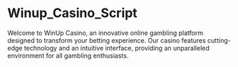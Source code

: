 # Winup_Casino_Script
Welcome to WinUp Casino, an innovative online gambling platform designed to transform your betting experience. Our casino features cutting-edge technology and an intuitive interface, providing an unparalleled environment for all gambling enthusiasts.
